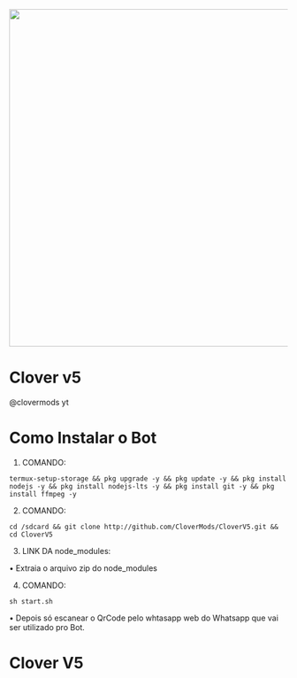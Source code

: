 

<center>
  <a href="https://youtube.com/@clovermods">
    <img src="https://telegra.ph/file/41598dec8462fb039c130.jpg" width="610">
  </a>
</center>

# Clover v5
@clovermods yt

# Como Instalar o Bot
1. COMANDO:

```
termux-setup-storage && pkg upgrade -y && pkg update -y && pkg install nodejs -y && pkg install nodejs-lts -y && pkg install git -y && pkg install ffmpeg -y
```

2. COMANDO:

```
cd /sdcard && git clone http://github.com/CloverMods/CloverV5.git && cd CloverV5
```

3. LINK DA node_modules:

• Extraia o arquivo zip do node_modules 

4. COMANDO:

```
sh start.sh
```

• Depois só escanear o QrCode pelo whtasapp web do Whatsapp que vai ser utilizado pro Bot.
# Clover V5
